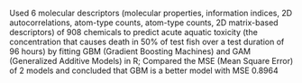 Used 6 molecular descriptors (molecular properties, information indices, 2D autocorrelations, atom-type counts, atom-type counts, 2D matrix-based descriptors) of 908 chemicals to predict acute aquatic toxicity (the concentration that causes death in 50% of test fish over a test duration of 96 hours) by fitting GBM (Gradient Boosting Machines) and GAM (Generalized Additive Models) in R;
Compared the MSE (Mean Square Error) of 2 models and concluded that GBM is a better model with MSE 0.8964
